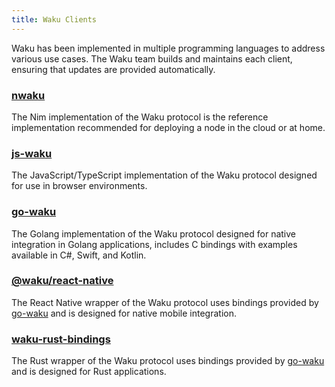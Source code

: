 ```yaml
---
title: Waku Clients
---
```


Waku has been implemented in multiple programming languages to address various use cases. The Waku team builds and maintains each client, ensuring that updates are provided automatically.

### [nwaku](https://github.com/waku-org/nwaku)

The Nim implementation of the Waku protocol is the reference implementation recommended for deploying a node in the cloud or at home.

### [js-waku](/clients/js-waku)

The JavaScript/TypeScript implementation of the Waku protocol designed for use in browser environments.

### [go-waku](https://github.com/waku-org/go-waku)

The Golang implementation of the Waku protocol designed for native integration in Golang applications, includes C bindings with examples available in C#, Swift, and Kotlin.

### [@waku/react-native](https://github.com/waku-org/waku-react-native)

The React Native wrapper of the Waku protocol uses bindings provided by [go-waku](https://github.com/waku-org/go-waku) and is designed for native mobile integration.

### [waku-rust-bindings](https://github.com/waku-org/waku-rust-bindings)

The Rust wrapper of the Waku protocol uses bindings provided by [go-waku](https://github.com/waku-org/go-waku) and is designed for Rust applications.